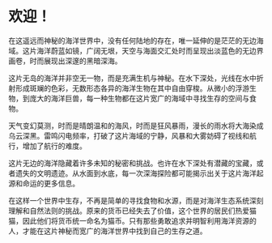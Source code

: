 <!--
 * @Author: LinRan me@ranawa.com
 * @Date: 2024-05-03 10:24:28
 * @LastEditors: LinRan me@ranawa.com
 * @LastEditTime: 2024-06-20 21:54:26
 * @FilePath: \docs\docs\index.md
 * 
 * Copyright (c) 2024 by $LinRan, All Rights Reserved. 
-->
# 欢迎！

在这遥远而神秘的海洋世界中，没有任何陆地的存在，唯一延伸的是茫茫的无边海域。这片海洋蔚蓝如镜，广阔无垠，天空与海面交汇处时而呈现出淡蓝色的无边界画卷，时而展现出深邃的黑暗深海。

这片无岛的海洋并非空无一物，而是充满生机与神秘。在水下深处，光线在水中折射形成斑斓的色彩，无数形态各异的海洋生物在其中自由穿梭。从微小的浮游生物，到庞大的海洋巨兽，每一种生物都在这片宽广的海域中寻找生存的空间与食物。

天气变幻莫测，时而是晴朗温和的海风，时而是狂风暴雨，漫长的雨水将大海染成乌云深黑。雷鸣闪电频率，打破了这片海域的宁静，风暴和大雾妨碍了视线和航行，增加了航行的难度。

这片无边的海洋隐藏着许多未知的秘密和挑战。也许在水下深处有潜藏的宝藏，或者遗失的文明遗迹。从水面到水底，每一次深海探险都可能揭示出关于这片海洋起源和命运的更多信息。

在这样一个世界中生存，不再是简单的寻找食物和水源，而是对海洋生态系统深刻理解和自然法则的挑战。原来的货币已经失去了价值，这个世界的居民们热爱猫猫，因此他们将货币统一命名为猫币。只有那些勇敢追求并明智利用海洋资源的人，才能在这片神秘而宽广的海洋世界中找到自己的生存之道。


